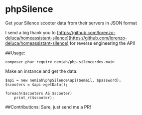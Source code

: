 # phpSilence
Get your Silence scooter data from their servers in JSON format

I send a big thank you to [https://github.com/lorenzo-deluca/homeassistant-silence](https://github.com/lorenzo-deluca/homeassistant-silence) for reverse engineering the API!

##Usage:

	composer.phar require nemiah/php-silence:dev-main

Make an instance and get the data:

	$api = new nemiah\phpSilence\api($email, $password);
	$scooters = $api->getData();
	
	foreach($scooters AS $scooter)
		print_r($scooter);
	
##Contributions:
Sure, just send me a PR!